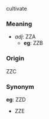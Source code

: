 cultivate
### Meaning
+ _adj_: ZZA
	+ __eg__: ZZB

### Origin

ZZC

### Synonym

__eg__: ZZD

+ ZZE


